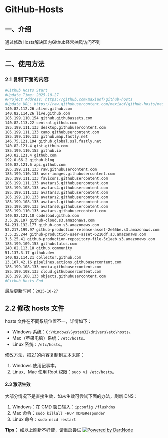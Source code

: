 # GitHub-Hosts

## 一、介绍
通过修改Hosts解决国内Github经常抽风访问不到

---

## 二、使用方法

### 2.1 复制下面的内容
```bash
#Github Hosts Start
#Update Time: 2025-10-27
#Project Address: https://github.com/maxiaof/github-hosts
#Update URL: https://raw.githubusercontent.com/maxiaof/github-hosts/master/hosts
140.82.112.26 alive.github.com
140.82.114.26 live.github.com
185.199.110.154 github.githubassets.com
140.82.113.22 central.github.com
185.199.111.133 desktop.githubusercontent.com
185.199.111.133 camo.githubusercontent.com
185.199.110.133 github.map.fastly.net
146.75.121.194 github.global.ssl.fastly.net
140.82.121.4 gist.github.com
185.199.110.153 github.io
140.82.121.4 github.com
192.0.66.2 github.blog
140.82.121.6 api.github.com
185.199.111.133 raw.githubusercontent.com
185.199.110.133 user-images.githubusercontent.com
185.199.111.133 favicons.githubusercontent.com
185.199.111.133 avatars5.githubusercontent.com
185.199.108.133 avatars4.githubusercontent.com
185.199.111.133 avatars3.githubusercontent.com
185.199.110.133 avatars2.githubusercontent.com
185.199.108.133 avatars1.githubusercontent.com
185.199.109.133 avatars0.githubusercontent.com
185.199.110.133 avatars.githubusercontent.com
140.82.121.10 codeload.github.com
3.5.28.197 github-cloud.s3.amazonaws.com
54.231.132.177 github-com.s3.amazonaws.com
52.217.199.97 github-production-release-asset-2e65be.s3.amazonaws.com
3.5.25.244 github-production-user-asset-6210df.s3.amazonaws.com
3.5.25.41 github-production-repository-file-5c1aeb.s3.amazonaws.com
185.199.109.153 githubstatus.com
140.82.113.18 github.community
51.137.3.17 github.dev
140.82.114.21 collector.github.com
13.107.42.16 pipelines.actions.githubusercontent.com
185.199.108.133 media.githubusercontent.com
185.199.108.133 cloud.githubusercontent.com
185.199.108.133 objects.githubusercontent.com
#Github Hosts End

```
最后更新时间：`2025-10-27`

## 2.2 修改 hosts 文件
hosts 文件在不同系统位置不一，详情如下：
- Windows 系统：`C:\Windows\System32\drivers\etc\hosts`。
- Mac（苹果电脑）系统：`/etc/hosts`。
- Linux 系统：`/etc/hosts`。

修改方法，把2.1的内容复制到文本末尾：

1. Windows 使用记事本。
2. Linux、Mac 使用 Root 权限：`sudo vi /etc/hosts`。

#### 2.3 激活生效
大部分情况下是直接生效，如未生效可尝试下面的办法，刷新 DNS：

1. Windows：在 CMD 窗口输入：`ipconfig /flushdns`
2. Mac 命令：`sudo killall -HUP mDNSResponder`
3. Linux 命令：`sudo nscd restart`

**Tips：** 如以上刷新不好使，请重启尝试
[![Powered by DartNode](https://dartnode.com/branding/DN-Open-Source-sm.png)](https://dartnode.com "Powered by DartNode - Free VPS for Open Source")
